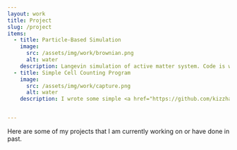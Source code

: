 ```yaml
---
layout: work
title: Project
slug: /project
items:
  - title: Particle-Based Simulation
    image:
      src: /assets/img/work/brownian.png
      alt: water
    description: Langevin simulation of active matter system. Code is written with Python 3.0 and can be found <a href="https://github.com/kizzhang/langevinSimulation">here</a>.
  - title: Simple Cell Counting Program
    image:
      src: /assets/img/work/capture.png
      alt: water
    description: I wrote some simple <a href="https://github.com/kizzhang/codeforHS2Bproject">MATLAB scripts</a> to capture cells captured under bright-field/phase-contrast microscope.


---
```


Here are some of my projects that I am currently working on or have done in past.  
<br />
<br />
